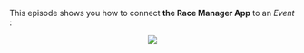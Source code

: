 This episode shows you how to connect **the Race Manager App** to an *Event* :

<div style="text-align: center; line-height: 0;margin-bottom: 14em;">
  <a href="ttps://vimeo.com/496362004" target="_blank">
    <img src="https://i.vimeocdn.com/video/1027112686-11119a6afa84a2196b43d0952cd504e43ab27ed67b256f138dac4481d9568cbf-d?f=webp&region=us" style="display: inline-block;">
  </a>
  <div style="line-height: normal; margin-top: -18em;">
    <a href="https://vimeo.com/496362004" target="_blank" style="
      display: inline-block;
      vertical-align: middle;
      background-color: #007BFF;
      color: white;
      padding: 10px 20px;
      border-radius: 4px;
      text-decoration: none;
      font-weight: bold;
    ">Watch the Video</a>
  </div>
</div>